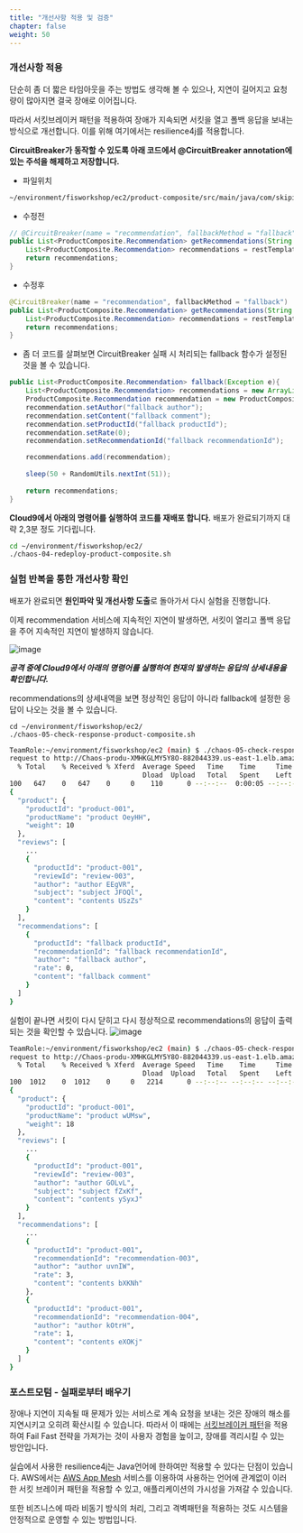 ```yaml
---
title: "개선사항 적용 및 검증"
chapter: false
weight: 50
---
```

<style>
div.sourceCode::before {
    content: attr(data-filename);
    display: block;
    background-color: #cfeadd;
    font-family: monospace;
}
</style>
### 개선사항 적용

단순히 좀 더 짧은 타임아웃을 주는 방법도 생각해 볼 수 있으나, 지연이 길어지고 요청량이 많아지면 결국 장애로 이어집니다.

따라서 서킷브레이커 패턴을 적용하여 장애가 지속되면 서킷을 열고 폴백 응답을 보내는 방식으로 개선합니다. 이를 위해 여기에서는 resilience4j를 적용합니다.

**CircuitBreaker가 동작할 수 있도록 아래 코드에서 @CircuitBreaker annotation에 있는 주석을 해제하고 저장합니다.**

* 파일위치
```bash
~/environment/fisworkshop/ec2/product-composite/src/main/java/com/skipio/demo/chaos/fis/composite/product/RecommendationService.java
```

* 수정전
```java
// @CircuitBreaker(name = "recommendation", fallbackMethod = "fallback")
public List<ProductComposite.Recommendation> getRecommendations(String productId){
    List<ProductComposite.Recommendation> recommendations = restTemplate.exchange("http://recommendation/products/"+productId+"/recommendations", HttpMethod.GET, null, new ParameterizedTypeReference<List<ProductComposite.Recommendation>>() {}).getBody();
    return recommendations;
}
```

* 수정후
```java
@CircuitBreaker(name = "recommendation", fallbackMethod = "fallback")
public List<ProductComposite.Recommendation> getRecommendations(String productId){
    List<ProductComposite.Recommendation> recommendations = restTemplate.exchange("http://recommendation/products/"+productId+"/recommendations", HttpMethod.GET, null, new ParameterizedTypeReference<List<ProductComposite.Recommendation>>() {}).getBody();
    return recommendations;
}
```

* 좀 더 코드를 살펴보면 CircuitBreaker 실패 시 처리되는 fallback 함수가 설정된 것을 볼 수 있습니다.
```java
public List<ProductComposite.Recommendation> fallback(Exception e){
    List<ProductComposite.Recommendation> recommendations = new ArrayList<>();
    ProductComposite.Recommendation recommendation = new ProductComposite.Recommendation();
    recommendation.setAuthor("fallback author");
    recommendation.setContent("fallback comment");
    recommendation.setProductId("fallback productId");
    recommendation.setRate(0);
    recommendation.setRecommendationId("fallback recommendationId");

    recommendations.add(recommendation);
    
    sleep(50 + RandomUtils.nextInt(51));
    
    return recommendations;
}
```

**Cloud9에서 아래의 명령어를 실행하여 코드를 재배포 합니다.**  배포가 완료되기까지 대략 2,3분 정도 기다립니다.

```bash
cd ~/environment/fisworkshop/ec2/
./chaos-04-redeploy-product-composite.sh

```

### 실험 반복을 통한 개선사항 확인
배포가 완료되면 **원인파악 및 개선사항 도출**로 돌아가서 다시 실험을 진행합니다.

이제 recommendation 서비스에 지속적인 지연이 발생하면, 서킷이 열리고 폴백 응답을 주어 지속적인 지연이 발생하지 않습니다.

![image](/images/20_ec2/improvement_04.png)

***공격 중에 Cloud9에서 아래의 명령어를 실행하여 현재의 발생하는 응답의 상세내용을 확인합니다.***

recommendations의 상세내역을 보면 정상적인 응답이 아니라 fallback에 설정한 응답이 나오는 것을 볼 수 있습니다.

```
cd ~/environment/fisworkshop/ec2/
./chaos-05-check-response-product-composite.sh
```

```bash
TeamRole:~/environment/fisworkshop/ec2 (main) $ ./chaos-05-check-response-product-composite.sh
request to http://Chaos-produ-XMHKGLMY5Y8O-882044339.us-east-1.elb.amazonaws.com/product-composites/product-001
  % Total    % Received % Xferd  Average Speed   Time    Time     Time  Current
                                 Dload  Upload   Total   Spent    Left  Speed
100   647    0   647    0     0    110      0 --:--:--  0:00:05 --:--:--   177
{
  "product": {
    "productId": "product-001",
    "productName": "product OeyHH",
    "weight": 10
  },
  "reviews": [
    ...
    {
      "productId": "product-001",
      "reviewId": "review-003",
      "author": "author EEgVR",
      "subject": "subject JFOQl",
      "content": "contents USzZs"
    }
  ],
  "recommendations": [
    {
      "productId": "fallback productId",
      "recommendationId": "fallback recommendationId",
      "author": "fallback author",
      "rate": 0,
      "content": "fallback comment"
    }
  ]
}
```


실험이 끝나면 서킷이 다시 닫히고 다시 정상적으로 recommendations의 응답이 출력되는 것을 확인할 수 있습니다.
![image](/images/20_ec2/improvement_06.png)

```bash
TeamRole:~/environment/fisworkshop/ec2 (main) $ ./chaos-05-check-response-product-composite.sh
request to http://Chaos-produ-XMHKGLMY5Y8O-882044339.us-east-1.elb.amazonaws.com/product-composites/product-001
  % Total    % Received % Xferd  Average Speed   Time    Time     Time  Current
                                 Dload  Upload   Total   Spent    Left  Speed
100  1012    0  1012    0     0   2214      0 --:--:-- --:--:-- --:--:--  2214
{
  "product": {
    "productId": "product-001",
    "productName": "product wUMsw",
    "weight": 18
  },
  "reviews": [
    ...
    {
      "productId": "product-001",
      "reviewId": "review-003",
      "author": "author GOLvL",
      "subject": "subject fZxKf",
      "content": "contents ySyxJ"
    }
  ],
  "recommendations": [
    ...
    {
      "productId": "product-001",
      "recommendationId": "recommendation-003",
      "author": "author uvnIW",
      "rate": 3,
      "content": "contents bXKNh"
    },
    {
      "productId": "product-001",
      "recommendationId": "recommendation-004",
      "author": "author kOtrH",
      "rate": 1,
      "content": "contents eXOKj"
    }
  ]
}
```

### 포스트모텀 - 실패로부터 배우기
장애나 지연이 지속될 때 문제가 있는 서비스로 계속 요청을 보내는 것은 장애의 해소를 지연시키고 오히려 확산시킬 수 있습니다. 따라서 이 때에는 [서킷브레이커 패턴](https://docs.aws.amazon.com/ko_kr/whitepapers/latest/modern-application-development-on-aws/circuit-breaker.html)을 적용하여 Fail Fast 전략을 가져가는 것이 사용자 경험을 높이고, 장애를 격리시킬 수 있는 방안입니다.

실습에서 사용한 resilience4j는 Java언어에 한하여만 적용할 수 있다는 단점이 있습니다. AWS에서는 [AWS App Mesh](https://aws.amazon.com/ko/app-mesh/?aws-app-mesh-blogs.sort-by=item.additionalFields.createdDate&aws-app-mesh-blogs.sort-order=desc&whats-new-cards.sort-by=item.additionalFields.postDateTime&whats-new-cards.sort-order=desc) 서비스를 이용하여 사용하는 언어에 관계없이 이러한 서킷 브레이커 패턴을 적용할 수 있고, 애플리케이션의 가시성을 가져갈 수 있습니다.

또한 비즈니스에 따라 비동기 방식의 처리, 그리고 격벽패턴을 적용하는 것도 시스템을 안정적으로 운영할 수 있는 방법입니다.
